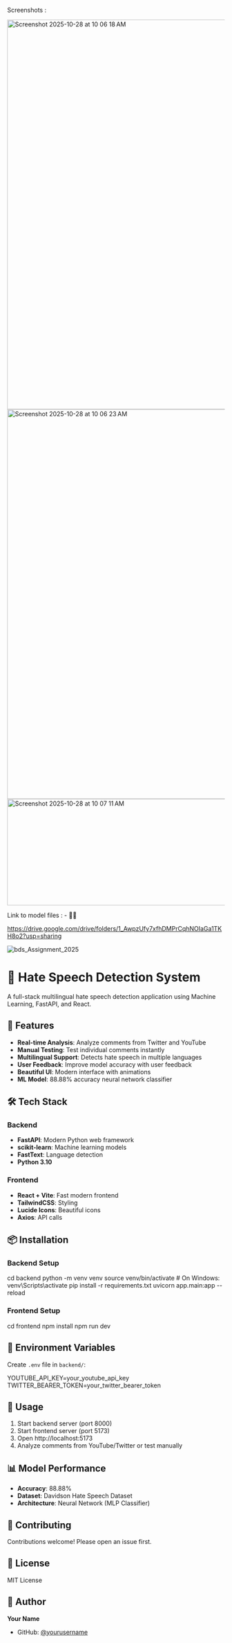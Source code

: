 Screenshots :

<img width="1440" height="900" alt="Screenshot 2025-10-28 at 10 06 18 AM" src="https://github.com/user-attachments/assets/e16bd44b-6dbd-4171-b01d-6975b430847d" />



<img width="1440" height="900" alt="Screenshot 2025-10-28 at 10 06 23 AM" src="https://github.com/user-attachments/assets/fcbb7760-2280-4acb-9463-777bec2ae405" />

<img width="1329" height="246" alt="Screenshot 2025-10-28 at 10 07 11 AM" src="https://github.com/user-attachments/assets/2f06d309-f346-4b30-b01e-da0bbb9e86bf" />






Link to model files : -
🔗✅

https://drive.google.com/drive/folders/1_AwpzUfy7xfhDMPrCqhNOIaGa1TKH8o2?usp=sharing




![bds_Assignment_2025](https://github.com/user-attachments/assets/4bf62177-e22b-484f-9143-5f019c9c68ae)


















# 🚫 Hate Speech Detection System

A full-stack multilingual hate speech detection application using Machine Learning, FastAPI, and React.

## 🌟 Features

- **Real-time Analysis**: Analyze comments from Twitter and YouTube
- **Manual Testing**: Test individual comments instantly
- **Multilingual Support**: Detects hate speech in multiple languages
- **User Feedback**: Improve model accuracy with user feedback
- **Beautiful UI**: Modern interface with animations
- **ML Model**: 88.88% accuracy neural network classifier

## 🛠️ Tech Stack

### Backend
- **FastAPI**: Modern Python web framework
- **scikit-learn**: Machine learning models
- **FastText**: Language detection
- **Python 3.10**

### Frontend
- **React + Vite**: Fast modern frontend
- **TailwindCSS**: Styling
- **Lucide Icons**: Beautiful icons
- **Axios**: API calls

## 📦 Installation

### Backend Setup

cd backend
python -m venv venv
source venv/bin/activate # On Windows: venv\Scripts\activate
pip install -r requirements.txt
uvicorn app.main:app --reload 
### Frontend Setup

cd frontend
npm install
npm run dev
## 🔑 Environment Variables

Create `.env` file in `backend/`:

YOUTUBE_API_KEY=your_youtube_api_key
TWITTER_BEARER_TOKEN=your_twitter_bearer_token 
## 🚀 Usage

1. Start backend server (port 8000)
2. Start frontend server (port 5173)
3. Open http://localhost:5173
4. Analyze comments from YouTube/Twitter or test manually

## 📊 Model Performance

- **Accuracy**: 88.88%
- **Dataset**: Davidson Hate Speech Dataset
- **Architecture**: Neural Network (MLP Classifier)

## 🤝 Contributing

Contributions welcome! Please open an issue first.

## 📄 License

MIT License

## 👤 Author

**Your Name**
- GitHub: [@yourusername](https://github.com/YASH7110)

